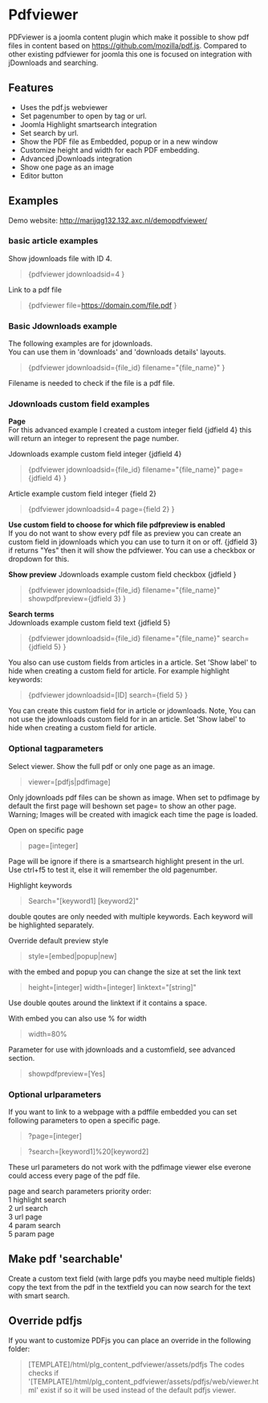 # Pdfviewer
PDFviewer is a joomla content plugin which make it possible to show pdf files in content based on https://github.com/mozilla/pdf.js.
Compared to other existing pdfviewer for joomla this one is focused on integration with jDownloads and searching.

## Features

- Uses the pdf.js webviewer
- Set pagenumber to open by tag or url.
- Joomla Highlight smartsearch integration
- Set search by url.
- Show the PDF file as Embedded, popup or in a new window
- Customize height and width for each PDF embedding.
- Advanced jDownloads integration
- Show one page as an image
- Editor button


## Examples

Demo website: http://marijqg132.132.axc.nl/demopdfviewer/

### basic article examples

Show jdownloads file with ID 4.  
>{pdfviewer jdownloadsid=4 }

Link to a pdf file  
>{pdfviewer file=https://domain.com/file.pdf }  

### Basic Jdownloads example

The following examples are for jdownloads.  
You can use them in &#39;downloads&#39; and &#39;downloads details&#39; layouts.

>{pdfviewer jdownloadsid={file\_id} filename="{file\_name}" }
    
Filename is needed to check if the file is a pdf file.

### Jdownloads custom field examples

**Page**  
For this advanced example I created a custom integer field {jdfield 4} this will return an integer to represent the page number. 

Jdownloads example custom field integer {jdfield 4}  
>{pdfviewer jdownloadsid={file\_id} filename="{file\_name}" page={jdfield 4} }

Article example custom field integer {field 2}  
>{pdfviewer jdownloadsid=4 page={field 2} } 

**Use custom field to choose for which file pdfpreview is enabled**  
If you do not want to show every pdf file as preview you can create an custom field in jdownloads which you can use to turn it on or off.
{jdfield 3} if returns &quot;Yes&quot; then it will show the pdfviewer. You can use a checkbox or dropdown for this.

**Show preview**
Jdownloads example custom field checkbox {jdfield }  
>{pdfviewer jdownloadsid={file\_id} filename="{file\_name}" showpdfpreview={jdfield 3} }

**Search terms**  
Jdownloads example custom field text {jdfield 5}  
>{pdfviewer jdownloadsid={file\_id} filename="{file\_name}" search={jdfield 5} }

You also can use custom fields from articles in a article. Set 'Show label' to hide when creating a custom field for article. For example highlight keywords:
>{pdfviewer jdownloadsid=[ID] search={field 5} }

You can create this custom field for in article or jdownloads. Note, You can not use the jdownloads custom field for in an article. Set 'Show label' to hide when creating a custom field for article. 

### Optional tagparameters

Select viewer. Show the full pdf or only one page as an image.
>viewer=[pdfjs|pdfimage]

Only jdownloads pdf files can be shown as image. When set to pdfimage by default the first page will beshown set page= to show an other page. Warning; Images will be created with imagick each time the page is loaded. 

Open on specific page
>page=[integer]

Page will be ignore if there is a smartsearch highlight present in the url.  
Use ctrl+f5 to test it, else it will remember the old pagenumber.

Highlight keywords
>Search="[keyword1] [keyword2]" 

double qoutes are only needed with multiple keywords. Each keyword will be highlighted separately.

Override default preview style  
>style=[embed|popup|new]

with the embed and popup you can change the size at set the link text
>height=[integer] width=[integer] linktext="[string]"

Use double qoutes around the linktext if it contains a space.

With embed you can also use % for width
>width=80%
  
Parameter for use with jdownloads and a customfield, see advanced section.  
>showpdfpreview=[Yes]  
  
### Optional urlparameters  
  
If you want to link to a webpage with a pdffile embedded you can set following parameters to open a specific page.  
  
>?page=[integer]  
  
>?search=[keyword1]%20[keyword2]  
  
These url parameters do not work with the pdfimage viewer else everone could access every page of the pdf file.  

page and search parameters priority order:  
1 highlight search  
2 url search  
3 url page  
4 param search  
5 param page  
				
  
## Make pdf 'searchable'
Create a custom text field (with large pdfs you maybe need multiple fields) copy the text from the pdf in the textfield you can now search for the text with smart search.

## Override pdfjs

If you want to customize PDFjs you can place an override in the following folder:
>[TEMPLATE]/html/plg_content_pdfviewer/assets/pdfjs
The codes checks if  '[TEMPLATE]/html/plg_content_pdfviewer/assets/pdfjs/web/viewer.html' exist if so it will be used instead of the default pdfjs viewer.
